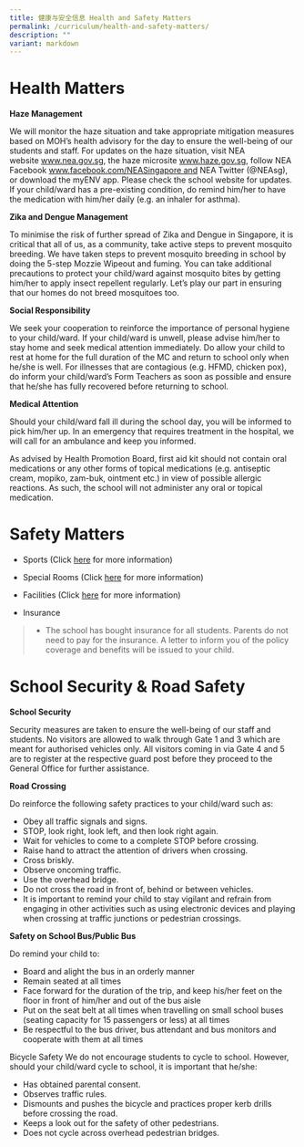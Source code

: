 ```yaml
---
title: 健康与安全信息 Health and Safety Matters
permalink: /curriculum/health-and-safety-matters/
description: ""
variant: markdown
---
```

# Health Matters
**Haze Management**

We will monitor the haze situation and take appropriate mitigation measures based on MOH’s health advisory for the day to ensure the well-being of our students and staff. For updates on the haze situation, visit NEA website www.nea.gov.sg, the haze microsite www.haze.gov.sg, follow NEA Facebook www.facebook.com/NEASingapore and NEA Twitter (@NEAsg), or download the myENV app. Please check the school website for updates. If your child/ward has a pre-existing condition, do remind him/her to have the medication with him/her daily (e.g. an inhaler for asthma).


**Zika and Dengue Management**

To minimise the risk of further spread of Zika and Dengue in Singapore, it is critical that all of us, as a community, take active steps to prevent mosquito breeding. We have taken steps to prevent mosquito breeding in school by doing the 5-step Mozzie Wipeout and fuming. You can take additional precautions to protect your child/ward against mosquito bites by getting him/her to apply insect repellent regularly. Let’s play our part in ensuring that our homes do not breed mosquitoes too.

**Social Responsibility**

We seek your cooperation to reinforce the importance of personal hygiene to your child/ward. If your child/ward is unwell, please advise him/her to stay home and seek medical attention immediately. Do allow your child to rest at home for the full duration of the MC and return to school only when he/she is well. For illnesses that are contagious (e.g. HFMD, chicken pox), do inform your child/ward’s Form Teachers as soon as possible and ensure that he/she has fully recovered before returning to school.


**Medical Attention**

Should your child/ward fall ill during the school day, you will be informed to pick him/her up. In an emergency that requires treatment in the hospital, we will call for an ambulance and keep you informed.

As advised by Health Promotion Board, first aid kit should not contain oral medications or any other forms of topical medications (e.g. antiseptic cream, mopiko, zam-buk, ointment etc.) in view of possible allergic reactions. As such, the school will not administer any oral or topical medication.


# Safety Matters

* Sports (Click [here](/files/rss%20sports%20safety_final.pdf) for more information)


* Special Rooms (Click [here](/files/Art%20Room%20Safety.pdf) for more information)


* Facilities (Click [here](/files/Safety%20Rules%20for%20Usage%20of%20School%20Facilities%20for%20sch%20website.pdf) for more information)


* Insurance
>* The school has bought insurance for all students. Parents do not need to pay for the insurance. A letter to inform you of the policy coverage and benefits will be issued to your child.

# School Security & Road Safety
**School Security**

Security measures are taken to ensure the well-being of our staff and students. No visitors are allowed to walk through Gate 1 and 3 which are meant for authorised vehicles only. All visitors coming in via Gate 4 and 5 are to register at the respective guard post before they proceed to the General Office for further assistance. 

**Road Crossing**

Do reinforce the following safety practices to your child/ward such as:
*	Obey all traffic signals and signs.
* STOP, look right, look left, and then look right again.
* Wait for vehicles to come to a complete STOP before crossing.
* Raise hand to attract the attention of drivers when crossing.
* Cross briskly.
* Observe oncoming traffic.
* Use the overhead bridge.
* Do not cross the road in front of, behind or between vehicles.
* It is important to remind your child to stay vigilant and refrain from engaging in other activities such as using electronic devices and playing when crossing at traffic junctions or pedestrian crossings.


**Safety on School Bus/Public Bus**

Do remind your child to:
* Board and alight the bus in an orderly manner
* Remain seated at all times
* Face forward for the duration of the trip, and keep his/her feet on the floor in front of him/her and out of the bus aisle
* Put on the seat belt at all times when travelling on small school buses (seating capacity for 15 passengers or less) at all times
* Be respectful to the bus driver, bus attendant and bus monitors and cooperate with them at all times

Bicycle Safety
We do not encourage students to cycle to school. However, should your child/ward cycle to school, it is important that he/she:
* Has obtained parental consent.
* Observes traffic rules.
* Dismounts and pushes the bicycle and practices proper kerb drills before crossing the road.
* Keeps a look out for the safety of other pedestrians.
* Does not cycle across overhead pedestrian bridges.
